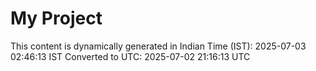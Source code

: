 # My Project

This content is dynamically generated in Indian Time (IST): 2025-07-03 02:46:13 IST
Converted to UTC: 2025-07-02 21:16:13 UTC
